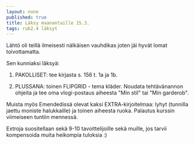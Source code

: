 ```yaml
---
layout: none
published: true
title: Läksy maanantaille 15.3.
tags: rub2.4 läksyt
---
```

Lähtö oli teillä ilmeisesti nälkäisen vauhdikas joten jäi hyvät lomat toivottamatta. 

Sen kunniaksi läksyä:

1. PAKOLLISET: tee kirjasta s. 156 t. 1a ja 1b. 

2. PLUSSANA: toinen FLIPGRID - tema kläder. Noudata tehtävänannon ohjeita ja tee oma vlogi-postaus aiheesta "Min stil" tai "Min garderob".

Muista myös Emendedissä olevat kaksi EXTRA-kirjoitelmaa: lyhyt (tunnilla jaettu moniste halukkaille) ja toinen aiheesta ruoka. Palautus kurssin viimeiseen tuntiin mennessä. 

Extroja suositellaan sekä 9-10 tavoittelijoille sekä muille, jos tarvii kompensoida muita heikompia tuloksia :)
